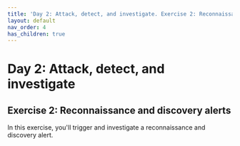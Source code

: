 ```yaml
---
title: 'Day 2: Attack, detect, and investigate. Exercise 2: Reconnaissance and discovery alerts'
layout: default
nav_order: 4
has_children: true
---
```


# Day 2: Attack, detect, and investigate
## Exercise 2: Reconnaissance and discovery alerts

In this exercise, you'll trigger and investigate a reconnaissance and discovery alert. 
